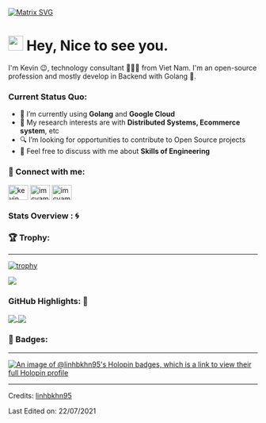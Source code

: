 [![Matrix SVG](https://raw.githubusercontent.com/rodrigograca31/rodrigograca31/master/matrix.svg)](https://www.youtube.com/watch?v=SDkAGkd4NLc) 

<h1><img src="https://emojis.slackmojis.com/emojis/images/1531849430/4246/blob-sunglasses.gif?1531849430" width="30"/> Hey, Nice to see you.</h1>

I'm Kevin 😉, technology consultant 👨🏻‍💻 from Viet Nam. I'm an open-source profession and mostly develop in Backend with Golang 🐍.

### Current Status Quo:

- 🌱 I’m currently using <strong>Golang</strong> and <strong>Google Cloud</strong>
- 🤔 My research interests are with <strong>Distributed Systems, Ecommerce system</strong>, etc
- 🔍 I’m looking for opportunities to contribute to Open Source projects
- 💬 Feel free to discuss with me about <strong>Skills of Engineering</strong>

### 👀 Connect with me:
<p align="left">
<a href="https://www.linkedin.com/in/linh-kevin-bb053a118/" target="blank"><img align="center" src="https://raw.githubusercontent.com/rahuldkjain/github-profile-readme-generator/master/src/images/icons/Social/linked-in-alt.svg" alt="kevin" height="30" width="40" /></a>
<a href="https://dev.to/linhbkhn95" target="blank"><img align="center" src="https://raw.githubusercontent.com/rahuldkjain/github-profile-readme-generator/master/src/images/icons/Social/devto.svg" alt="imcvampire" height="30" width="40" /></a>
<a href="https://leetcode.com/bao_linh/" target="blank"><img align="center" src="https://raw.githubusercontent.com/rahuldkjain/github-profile-readme-generator/master/src/images/icons/Social/leet-code.svg" alt="imcvampire" height="30" width="40" /></a>
</p>

### Stats Overview : :cyclone:


### 🏆 Trophy:
---
[![trophy](https://github-profile-trophy.vercel.app/?username=linhbkhn95&theme=gruvbox&no-frame=true&no-bg=true)](https://github.com/ryo-ma/github-profile-trophy)

<img align="center" src="https://github-readme-stats.vercel.app/api?username=linhbkhn95&show_icons=true&count_private=true&hide=stars&include_all_commits=false&theme=material-palenight" />


### GitHub Highlights: :blossom:
<a href="">
  <img align="center" src="https://github-readme-stats.vercel.app/api/top-langs/?username=linhbkhn95&langs_count=8&layout=compact&theme=material-palenight&hide=html,Tcl" />
</a>
<a href="">
  <img align="center" src="http://github-readme-streak-stats.herokuapp.com?user=linhbkhn95&theme=material-palenight"/>
</a>

### 📛 Badges:
---
[![An image of @linhbkhn95's Holopin badges, which is a link to view their full Holopin profile](https://holopin.me/linhbkhn95)](https://holopin.io/@linhbkhn95)

-----
Credits: [linhbkhn95](https://github.com/linhbkhn95)

Last Edited on: 22/07/2021
